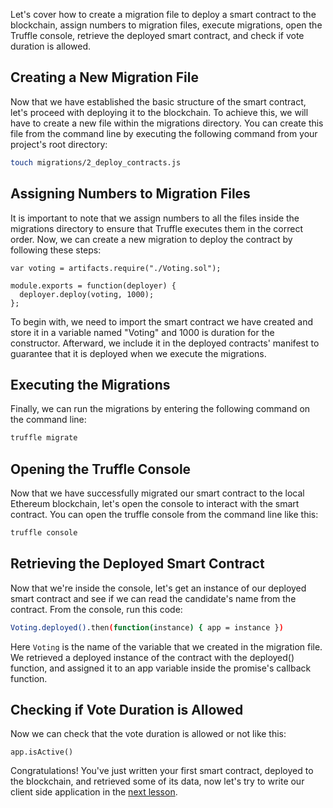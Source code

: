 Let's cover how to create a migration file to deploy a smart contract to the blockchain, assign numbers to migration files, execute migrations, open the Truffle console, retrieve the deployed smart contract, and check if vote duration is allowed.
## Creating a New Migration File
Now that we have established the basic structure of the smart contract, let's proceed with deploying it to the blockchain. To achieve this, we will have to create a new file within the migrations directory. You can create this file from the command line by executing the following command from your project's root directory:
```bash
touch migrations/2_deploy_contracts.js
```
## Assigning Numbers to Migration Files
It is important to note that we assign numbers to all the files inside the migrations directory to ensure that Truffle executes them in the correct order. Now, we can create a new migration to deploy the contract by following these steps:

```solidity
var voting = artifacts.require("./Voting.sol");

module.exports = function(deployer) {
  deployer.deploy(voting, 1000);
};
```

To begin with, we need to import the smart contract we have created and store it in a variable named "Voting" and 1000 is duration for the constructor. Afterward, we include it in the deployed contracts' manifest to guarantee that it is deployed when we execute the migrations.
## Executing the Migrations
Finally, we can run the migrations by entering the following command on the command line:
```bash
truffle migrate
```
## Opening the Truffle Console
Now that we have successfully migrated our smart contract to the local Ethereum blockchain, let's open the console to interact with the smart contract. You can open the truffle console from the command line like this:

```bash
truffle console
```
## Retrieving the Deployed Smart Contract
Now that we're inside the console, let's get an instance of our deployed smart contract and see if we can read the candidate's name from the contract. From the console, run this code:

```bash
Voting.deployed().then(function(instance) { app = instance })
```
Here `Voting` is the name of the variable that we created in the migration file. We retrieved a deployed instance of the contract with the deployed() function, and assigned it to an app variable inside the promise's callback function. 
## Checking if Vote Duration is Allowed
Now we can check that the vote duration is allowed or not like this:
```
app.isActive()
```

Congratulations! You've just written your first smart contract, deployed to the blockchain, and retrieved some of its data, now let's try to write our client side application in the [next lesson](https://github.com/shakeelzafar3/Voting-dApp-using-Ethereum-and-Solidity/blob/main/9%20-%20Writing%20Html%20Code.md).
